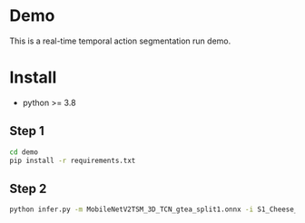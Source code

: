 # Demo
This is a real-time temporal action segmentation run demo.

# Install
- python >= 3.8

## Step 1
```bash
cd demo
pip install -r requirements.txt
```
## Step 2
```bash
python infer.py -m MobileNetV2TSM_3D_TCN_gtea_split1.onnx -i S1_Cheese_C1.mp4 -l mapping.txt -o ./output.mp4 --visualize
```